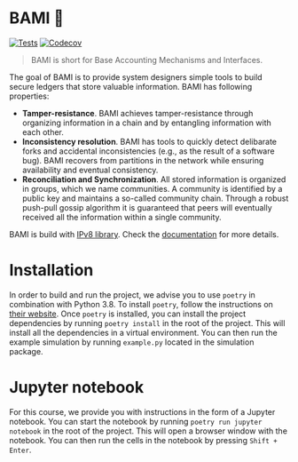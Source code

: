# BAMI 🍜 

[![Tests](https://github.com/grimadas/python-project/workflows/Tests/badge.svg)](https://github.com/grimadas/python-project/actions?workflow=Tests)
[![Codecov](https://codecov.io/gh/grimadas/python-project/branch/master/graph/badge.svg)](https://codecov.io/gh/grimadas/python-project)

 >  BAMI is short for Base Accounting Mechanisms and Interfaces. 

The goal of BAMI is to provide system designers simple tools to build secure ledgers that store valuable information. BAMI has following properties:
* **Tamper-resistance**. BAMI achieves tamper-resistance through organizing information in a chain and by entangling information with each other.
* **Inconsistency resolution**. BAMI has tools to quickly detect delibarate forks and accidental inconsistencies (e.g., as the result of a software bug). BAMI recovers from partitions in the network while ensuring availability and eventual consistency.
* **Reconciliation and Synchronization**. All stored information is organized in groups, which we name communities. A community is identified by a public key and maintains a so-called community chain. Through a robust push-pull gossip algorithm it is guaranteed that peers will eventually received all the information within a single community.

BAMI is build with [IPv8 library](https://github.com/Tribler/py-ipv8). Check the [documentation](https://py-ipv8.readthedocs.io/en/latest/) for more details.  

# Installation
In order to build and run the project, we advise you to use `poetry` in combination with Python 3.8. To install `poetry`, follow the instructions on [their website](https://python-poetry.org/docs/#installation). Once `poetry` is installed, you can install the project dependencies by running `poetry install` in the root of the project. This will install all the dependencies in a virtual environment. You can then run the example simulation by running `example.py` located in the simulation package.

# Jupyter notebook
For this course, we provide you with instructions in the form of a Jupyter notebook. You can start the notebook by running `poetry run jupyter notebook` in the root of the project. This will open a browser window with the notebook. You can then run the cells in the notebook by pressing `Shift + Enter`.
